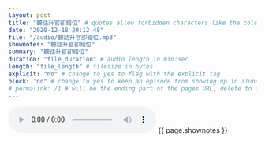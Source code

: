 ```yaml
---
layout: post
title: "聽話升官卻錯位" # quotes allow forbidden characters like the colon
date: "2020-12-18 20:12:48"
file: "/audio/聽話升官卻錯位.mp3"
shownotes: "聽話升官卻錯位"
summary: "聽話升官卻錯位"
duration: "file_duration" # audio length in min:sec
length: "file_length" # filesize in bytes
explicit: "no" # change to yes to flag with the explicit tag
block: "no" # change to yes to keep an episode from showing up in iTunes
# permalink: /1 # will be the ending part of the pages URL, delete to default to the title
---
```


<audio controls>
<source src="{{site.url}}{{site.baseurl}}{{ page.file }}" type="audio/x-mp3">
Your browser does not support the audio element.
</audio>
{{ page.shownotes }}
